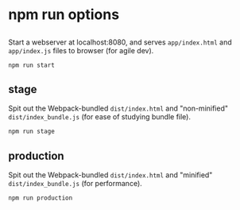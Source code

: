 
# npm run options

## 

Start a webserver at localhost:8080, and serves `app/index.html` and `app/index.js` files to browser (for agile dev).

```
npm run start
```

## stage

Spit out the Webpack-bundled `dist/index.html` and "non-minified" `dist/index_bundle.js` (for ease of studying bundle file).

```
npm run stage
```

## production

Spit out the Webpack-bundled `dist/index.html` and "minified" `dist/index_bundle.js` (for performance).

```
npm run production
```